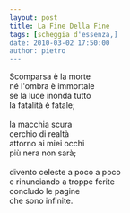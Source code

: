 ```yaml
---
layout: post
title: La Fine Della Fine
tags: [scheggia d'essenza,]
date: 2010-03-02 17:50:00
author: pietro
---
```

Scomparsa è la morte<br/>né l'ombra è immortale<br/>se la luce inonda tutto<br/>la fatalità è fatale;<br/><br/>la macchia scura<br/>cerchio di realtà<br/>attorno ai miei occhi<br/>più nera non sarà;<br/><br/>divento celeste a poco a poco<br/>e rinunciando a troppe ferite<br/>concludo le pagine<br/>che sono infinite.
